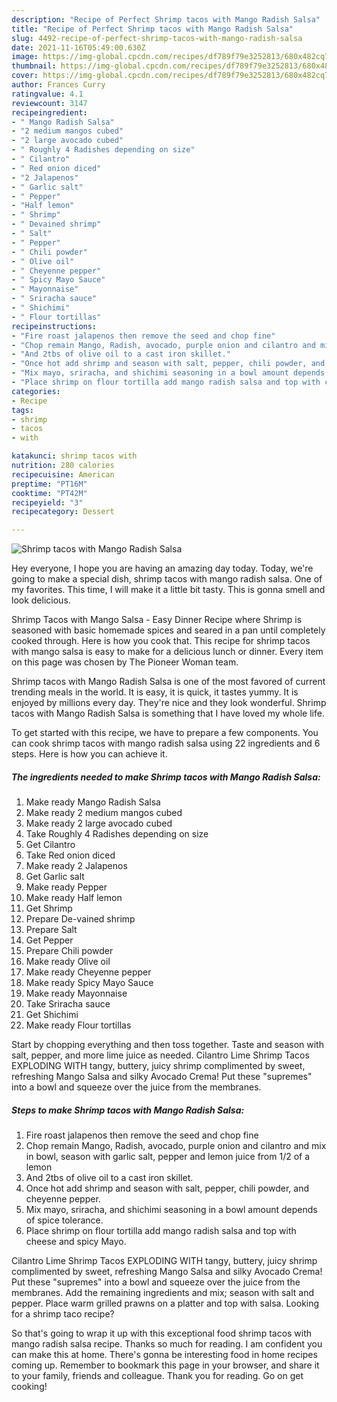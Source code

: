 ```yaml
---
description: "Recipe of Perfect Shrimp tacos with Mango Radish Salsa"
title: "Recipe of Perfect Shrimp tacos with Mango Radish Salsa"
slug: 4492-recipe-of-perfect-shrimp-tacos-with-mango-radish-salsa
date: 2021-11-16T05:49:00.630Z
image: https://img-global.cpcdn.com/recipes/df789f79e3252813/680x482cq70/shrimp-tacos-with-mango-radish-salsa-recipe-main-photo.jpg
thumbnail: https://img-global.cpcdn.com/recipes/df789f79e3252813/680x482cq70/shrimp-tacos-with-mango-radish-salsa-recipe-main-photo.jpg
cover: https://img-global.cpcdn.com/recipes/df789f79e3252813/680x482cq70/shrimp-tacos-with-mango-radish-salsa-recipe-main-photo.jpg
author: Frances Curry
ratingvalue: 4.1
reviewcount: 3147
recipeingredient:
- " Mango Radish Salsa"
- "2 medium mangos cubed"
- "2 large avocado cubed"
- " Roughly 4 Radishes depending on size"
- " Cilantro"
- " Red onion diced"
- "2 Jalapenos"
- " Garlic salt"
- " Pepper"
- "Half lemon"
- " Shrimp"
- " Devained shrimp"
- " Salt"
- " Pepper"
- " Chili powder"
- " Olive oil"
- " Cheyenne pepper"
- " Spicy Mayo Sauce"
- " Mayonnaise"
- " Sriracha sauce"
- " Shichimi"
- " Flour tortillas"
recipeinstructions:
- "Fire roast jalapenos then remove the seed and chop fine"
- "Chop remain Mango, Radish, avocado, purple onion and cilantro and mix in bowl, season with garlic salt, pepper and lemon juice from 1/2 of a lemon"
- "And 2tbs of olive oil to a cast iron skillet."
- "Once hot add shrimp and season with salt, pepper, chili powder, and cheyenne pepper."
- "Mix mayo, sriracha, and shichimi seasoning in a bowl amount depends of spice tolerance."
- "Place shrimp on flour tortilla add mango radish salsa and top with cheese and spicy Mayo."
categories:
- Recipe
tags:
- shrimp
- tacos
- with

katakunci: shrimp tacos with 
nutrition: 280 calories
recipecuisine: American
preptime: "PT16M"
cooktime: "PT42M"
recipeyield: "3"
recipecategory: Dessert

---
```



![Shrimp tacos with Mango Radish Salsa](https://img-global.cpcdn.com/recipes/df789f79e3252813/680x482cq70/shrimp-tacos-with-mango-radish-salsa-recipe-main-photo.jpg)

Hey everyone, I hope you are having an amazing day today. Today, we're going to make a special dish, shrimp tacos with mango radish salsa. One of my favorites. This time, I will make it a little bit tasty. This is gonna smell and look delicious.

Shrimp Tacos with Mango Salsa - Easy Dinner Recipe where Shrimp is seasoned with basic homemade spices and seared in a pan until completely cooked through. Here is how you cook that. This recipe for shrimp tacos with mango salsa is easy to make for a delicious lunch or dinner. Every item on this page was chosen by The Pioneer Woman team.

Shrimp tacos with Mango Radish Salsa is one of the most favored of current trending meals in the world. It is easy, it is quick, it tastes yummy. It is enjoyed by millions every day. They're nice and they look wonderful. Shrimp tacos with Mango Radish Salsa is something that I have loved my whole life.


To get started with this recipe, we have to prepare a few components. You can cook shrimp tacos with mango radish salsa using 22 ingredients and 6 steps. Here is how you can achieve it.

<!--inarticleads1-->

##### The ingredients needed to make Shrimp tacos with Mango Radish Salsa:

1. Make ready  Mango Radish Salsa
1. Make ready 2 medium mangos cubed
1. Make ready 2 large avocado cubed
1. Take  Roughly 4 Radishes depending on size
1. Get  Cilantro
1. Take  Red onion diced
1. Make ready 2 Jalapenos
1. Get  Garlic salt
1. Make ready  Pepper
1. Make ready Half lemon
1. Get  Shrimp
1. Prepare  De-vained shrimp
1. Prepare  Salt
1. Get  Pepper
1. Prepare  Chili powder
1. Make ready  Olive oil
1. Make ready  Cheyenne pepper
1. Make ready  Spicy Mayo Sauce
1. Make ready  Mayonnaise
1. Take  Sriracha sauce
1. Get  Shichimi
1. Make ready  Flour tortillas


Start by chopping everything and then toss together. Taste and season with salt, pepper, and more lime juice as needed. Cilantro Lime Shrimp Tacos EXPLODING WITH tangy, buttery, juicy shrimp complimented by sweet, refreshing Mango Salsa and silky Avocado Crema! Put these &#34;supremes&#34; into a bowl and squeeze over the juice from the membranes. 

<!--inarticleads2-->

##### Steps to make Shrimp tacos with Mango Radish Salsa:

1. Fire roast jalapenos then remove the seed and chop fine
1. Chop remain Mango, Radish, avocado, purple onion and cilantro and mix in bowl, season with garlic salt, pepper and lemon juice from 1/2 of a lemon
1. And 2tbs of olive oil to a cast iron skillet.
1. Once hot add shrimp and season with salt, pepper, chili powder, and cheyenne pepper.
1. Mix mayo, sriracha, and shichimi seasoning in a bowl amount depends of spice tolerance.
1. Place shrimp on flour tortilla add mango radish salsa and top with cheese and spicy Mayo.


Cilantro Lime Shrimp Tacos EXPLODING WITH tangy, buttery, juicy shrimp complimented by sweet, refreshing Mango Salsa and silky Avocado Crema! Put these &#34;supremes&#34; into a bowl and squeeze over the juice from the membranes. Add the remaining ingredients and mix; season with salt and pepper. Place warm grilled prawns on a platter and top with salsa. Looking for a shrimp taco recipe? 

So that's going to wrap it up with this exceptional food shrimp tacos with mango radish salsa recipe. Thanks so much for reading. I am confident you can make this at home. There's gonna be interesting food in home recipes coming up. Remember to bookmark this page in your browser, and share it to your family, friends and colleague. Thank you for reading. Go on get cooking!

